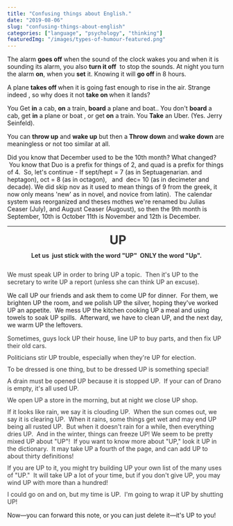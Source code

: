 ```yaml
---
title: "Confusing things about English."
date: "2019-08-06"
slug: "confusing-things-about-english"
categories: ["language", "psychology", "thinking"]
featuredImg: "/images/types-of-humour-featured.png"
---
```


The alarm <strong>goes off</strong> when the sound of the clock wakes you and when it is sounding its alarm, you also <strong>turn it off</strong>  to stop the sounds. At night you turn the alarm <strong>on</strong>, when you <strong>set</strong> it. Knowing it will <strong>go off </strong>in 8 hours.

A plane <strong>takes off </strong>when it is going fast enough to rise in the air. Strange indeed , so why does it not <strong>take on </strong>when it lands?

You Get <strong>in</strong> a cab, <strong>on</strong> a train, <strong>board</strong> a plane and boat.. You don't <strong>board</strong> a cab, get <strong>in</strong> a plane or boat , or get <strong>on</strong> a train. You <strong>Take</strong> an Uber. (Yes. Jerry Seinfeld).

You can <strong>throw up</strong> and <strong>wake up</strong> but then a<strong> Throw down</strong> and<strong> wake down</strong> are meaningless or not too similar at all.

Did you know that December used to be the 10th month? What changed?  You know that Duo is a prefix for things of 2, and quad is a prefix for things of 4.  So, let's continue - If sept/hept = 7 (as in Septuagenarian. and heptagon), oct = 8 (as in octagon),   and  dec= 10 (as in decimeter and decade). We did skip nov as it used to mean things of 9 from the greek, it now only means 'new' as in novel, and novice from latin).  The calendar system was reorganized and theses mothes we're renamed bu Julias Ceaser (July), and August Ceaser (Augoust), so then the 9th month is September, 10th is October 11th is November and 12th is December.

<hr />

<h1 style="box-sizing: border-box; margin: 0px 0px 10px; caret-color: #333333; color: #333333; text-align: center;"> UP</h1>
<h4 style="box-sizing: border-box; margin: 0px 0px 10px; caret-color: #333333; color: #333333; text-align: center;">Let us  just stick with the word "UP"  ONLY the word "Up".</h4>
&nbsp;
<p style="box-sizing: border-box; margin: 0px 0px 10px; caret-color: #333333; color: #333333;">We must speak UP in order to bring UP a topic.  Then it's UP to the secretary to write UP a report (unless she can think UP an excuse).

We call UP our friends and ask them to come UP for dinner.  For them, we brighten UP the room, and we polish UP the silver, hoping they've worked UP an appetite.  We mess UP the kitchen cooking UP a meal and using towels to soak UP spills.  Afterward, we have to clean UP, and the next day, we warm UP the leftovers.</p>
<p style="box-sizing: border-box; margin: 0px 0px 10px; caret-color: #333333; color: #333333;">Sometimes, guys lock UP their house, line UP to buy parts, and then fix UP their old cars.</p>
<p style="box-sizing: border-box; margin: 0px 0px 10px; caret-color: #333333; color: #333333;">Politicians stir UP trouble, especially when they're UP for election.</p>
<p style="box-sizing: border-box; margin: 0px 0px 10px; caret-color: #333333; color: #333333;">To be dressed is one thing, but to be dressed UP is something special!</p>
<p style="box-sizing: border-box; margin: 0px 0px 10px; caret-color: #333333; color: #333333;">A drain must be opened UP because it is stopped UP.  If your can of Drano is empty, it's all used UP.</p>
<p style="box-sizing: border-box; margin: 0px 0px 10px; caret-color: #333333; color: #333333;">We open UP a store in the morning, but at night we close UP shop.</p>
<p style="box-sizing: border-box; margin: 0px 0px 10px; caret-color: #333333; color: #333333;">If it looks like rain, we say it is clouding UP.  When the sun comes out, we say it is clearing UP.  When it rains, some things get wet and may end UP being all rusted UP.  But when it doesn't rain for a while, then everything dries UP.  And in the winter, things can freeze UP!
We seem to be pretty mixed UP about "UP"!  If you want to know more about "UP," look it UP in the dictionary.  It may take UP a fourth of the page, and can add UP to about thirty definitions!</p>
<p style="box-sizing: border-box; margin: 0px 0px 10px; caret-color: #333333; color: #333333;">If you are UP to it, you might try building UP your own list of the many uses of "UP."  It will take UP a lot of your time, but if you don't give UP, you may wind UP with more than a hundred!</p>
<p style="box-sizing: border-box; margin: 0px 0px 10px; caret-color: #333333; color: #333333;">I could go on and on, but my time is UP.  I'm going to wrap it UP by shutting UP!

Now—you can forward this note, or you can just delete it—it's UP to you!</p>
&nbsp;
